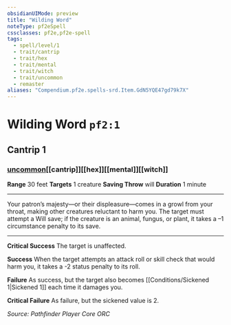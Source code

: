 ```yaml
---
obsidianUIMode: preview
title: "Wilding Word"
noteType: pf2eSpell
cssclasses: pf2e,pf2e-spell
tags:
  - spell/level/1
  - trait/cantrip
  - trait/hex
  - trait/mental
  - trait/witch
  - trait/uncommon
  - remaster
aliases: "Compendium.pf2e.spells-srd.Item.GdN5YQE47gd79k7X" 
---
```

# Wilding Word  `pf2:1`  
## Cantrip 1
### [uncommon](uncommon "Uncommon Rarity Trait")[[cantrip]][[hex]][[mental]][[witch]]

**Range** 30 feet
**Targets** 1 creature
**Saving Throw**  will
**Duration** 1 minute
* * * 
Your patron’s majesty—or their displeasure—comes in a growl from your throat, making other creatures reluctant to harm you. The target must attempt a Will save; if the creature is an animal, fungus, or plant, it takes a –1 circumstance penalty to its save.

* * *

**Critical Success** The target is unaffected.

**Success** When the target attempts an attack roll or skill check that would harm you, it takes a -2 status penalty to its roll.

**Failure** As success, but the target also becomes [[Conditions/Sickened 1|Sickened 1]] each time it damages you.

**Critical Failure** As failure, but the sickened value is 2.

*Source: Pathfinder Player Core*
*ORC*